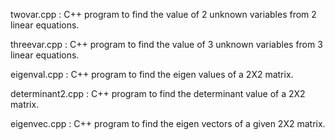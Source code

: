 twovar.cpp : C++ program to find the value of 2 unknown variables from 2 linear equations. 

threevar.cpp : C++ program to find the value of 3 unknown variables from 3 linear equations.

eigenval.cpp : C++ program to find the eigen values of a 2X2 matrix.

determinant2.cpp : C++ program to find the determinant value of a 2X2 matrix.

eigenvec.cpp : C++ program to find the eigen vectors of a given 2X2 matrix.
